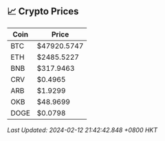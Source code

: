 ## 📈 Crypto Prices

| Coin | Price |
| ---- | ----- |
| BTC | $47920.5747 |
| ETH | $2485.5227 |
| BNB | $317.9463 |
| CRV | $0.4965 |
| ARB | $1.9299 |
| OKB | $48.9699 |
| DOGE | $0.0798 |

_Last Updated: 2024-02-12 21:42:42.848 +0800 HKT_